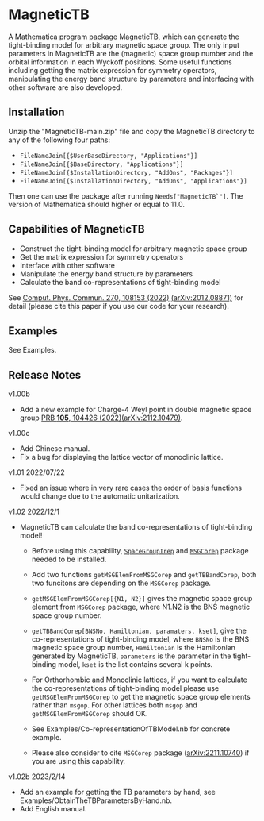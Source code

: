 # MagneticTB

A Mathematica program package MagneticTB, which can generate
the tight-binding model for arbitrary magnetic space group. The only
input parameters in MagneticTB are the (magnetic) space group number
and the orbital information in each Wyckoff positions. Some useful
functions including getting the matrix expression for symmetry operators,
manipulating the energy band structure by parameters and interfacing
with other software are also developed.

## Installation

 Unzip the "MagneticTB-main.zip" file and copy the MagneticTB directory to any of the following four paths:

* ```FileNameJoin[{$UserBaseDirectory, "Applications"}]```
* ```FileNameJoin[{$BaseDirectory, "Applications"}]```
* ```FileNameJoin[{$InstallationDirectory, "AddOns", "Packages"}]```
* ```FileNameJoin[{$InstallationDirectory, "AddOns", "Applications"}]```


Then one can use the package after running ```Needs["MagneticTB`"]```.
The version of Mathematica should higher or equal to 11.0.

## Capabilities of MagneticTB

* Construct the tight-binding model for arbitrary magnetic space group
* Get the matrix expression for symmetry operators
* Interface with other software
* Manipulate the energy band structure by parameters
* Calculate the band co-representations of tight-binding model

See [Comput. Phys. Commun. 270, 108153 (2022)](https://www.sciencedirect.com/science/article/abs/pii/S0010465521002654) [(arXiv:2012.08871)](https://arxiv.org/abs/2105.09504) for detail (please cite this paper if you use our code for your research).

## Examples

See Examples.

## Release Notes

v1.00b

* Add a new example for Charge-4 Weyl point in double magnetic space group [PRB **105**, 104426 (2022)](https://journals.aps.org/prb/abstract/10.1103/PhysRevB.105.104426)[(arXiv:2112.10479)](https://arxiv.org/abs/2112.10479).

v1.00c
* Add Chinese manual.
* Fix a bug for displaying the lattice vector of monoclinic lattice.

v1.01 2022/07/22
* Fixed an issue where in very rare cases the order of basis functions would change due to the automatic unitarization.

v1.02 2022/12/1
* MagneticTB can calculate the band co-representations of tight-binding model!

   * Before using this capability, [```SpaceGroupIrep```](https://github.com/goodluck1982/SpaceGroupIrep) and [```MSGCorep```](https://github.com/goodluck1982/MSGCorep)  package needed to be installed.

   * Add two functions ```getMSGElemFromMSGCorep``` and ```getTBBandCorep```, both two funcitons are depending on the ```MSGCorep``` package.

   * ```getMSGElemFromMSGCorep[{N1, N2}]``` gives the magnetic space group element from ```MSGCorep``` package, where N1.N2 is the BNS magnetic space group number.

   * ```getTBBandCorep[BNSNo, Hamiltonian, paramaters, kset]```, give the co-representations of tight-binding model, where ```BNSNo``` is the BNS magnetic space group number,  ```Hamiltonian``` is the Hamiltonian generated by MagneticTB, ```parameters``` is the parameter in the tight-binding model, ``kset`` is the list contains several k points.

   * For Orthorhombic and Monoclinic lattices, if you want to calculate the co-representations of tight-binding model please use ```getMSGElemFromMSGCorep```  to get the magnetic space group elements rather than ```msgop```. For other lattices both ```msgop``` and ```getMSGElemFromMSGCorep``` should OK.

   * See  Examples/Co-representationOfTBModel.nb for concrete example.

   * Please also consider to cite ```MSGCorep``` package \([arXiv:2211.10740](https://arxiv.org/abs/2211.10740)\) if you are using this capability.

v1.02b 2023/2/14
  * Add an example for getting  the TB parameters by hand, see Examples/ObtainTheTBParametersByHand.nb.
  * Add English manual.

